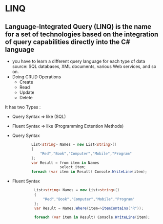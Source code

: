 # LINQ
## Language-Integrated Query (LINQ) is the name for a set of technologies based on the integration of query capabilities directly into the C# language
- you have to learn a different query language for each type of data source: SQL databases, XML documents, various Web services, and so on.
- Doing CRUD Operations
    - Create
    - Read
    - Update
    - Delete

It has two Types :
- Query Syntax => like (SQL)
- Fluent Syntax => like (Programming Extention Methods)

- Query Syntax
```C#
            List<string> Names = new List<string>()
            {
                "Red","Book","Computer","Mobile","Program"
            };
            var Result = from item in Names
                         select item;
            foreach (var item in Result) Console.WriteLine(item);
```
- Fluent Syntax
  
  ```C#
            List<string> Names = new List<string>()
            {
                "Red","Book","Computer","Mobile","Program"
            };
            var Result = Names.Where(item=>itemContains("R"));
            
            foreach (var item in Result) Console.WriteLine(item);
  ```
